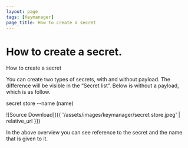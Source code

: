 ```yaml
---
layout: page
tags: [Keymanager]
page_title: How to create a secret
---
```


# How to create a secret.

How to create a secret

You can create two types of secrets, with and without payload. The difference will be visible in the “Secret list”. 
Below is without a payload, which is as follow.

secret store --name (name)

![Source Download]({{ '/assets/images/keymanager/secret store.jpeg' | relative_url }})

In the above overview you can see reference to the secret and the name that is given to it.
